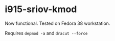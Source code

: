 # i915-sriov-kmod

Now functional. Tested on Fedora 38 workstation.

Requires ``depmod -a`` and ``dracut --force``